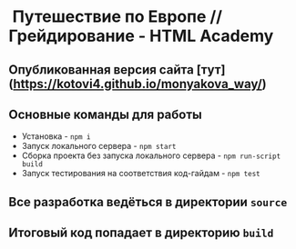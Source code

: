 #  Путешествие по Европе // Грейдирование - HTML Academy

## Опубликованная версия сайта [тут] (https://kotovi4.github.io/monyakova_way/)
## Основные команды для работы
* Установка - `npm i`
* Запуск локального сервера - `npm start`
* Сборка проекта без запуска локального сервера - `npm run-script build`
* Запуск тестирования на соответствия код-гайдам - `npm test`

## Все разработка ведёться в директории `source`
## Итоговый код попадает в директорию `build`
